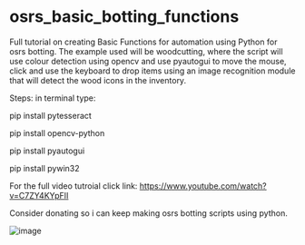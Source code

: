 # osrs_basic_botting_functions

Full tutorial on creating Basic Functions for automation using Python for osrs botting. The example used will be woodcutting, where the script will use colour detection using opencv and use pyautogui to move the mouse, click and use the keyboard to drop items using an image recognition module that will detect the wood icons in the inventory.

Steps:
in terminal type: 

pip install pytesseract

pip install opencv-python

pip install pyautogui

pip install pywin32

For the full video tutroial click link: https://www.youtube.com/watch?v=C7ZY4KYpFII

Consider donating so i can keep making osrs botting scripts using python.

![image](https://user-images.githubusercontent.com/81003470/112718441-215b1780-8f47-11eb-81a6-4952b9cb5ef4.png)
